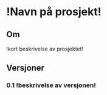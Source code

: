 # !Navn på prosjekt!

## Om

!kort beskrivelse av prosjektet!

## Versjoner 

### 0.1 !beskrivelse av versjonen!
